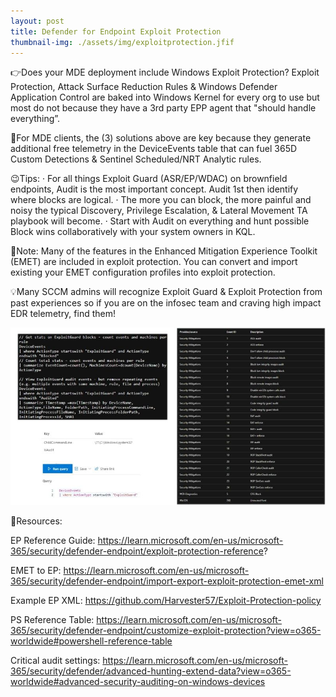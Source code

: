 ```yaml
---
layout: post
title: Defender for Endpoint Exploit Protection
thumbnail-img: ./assets/img/exploitprotection.jfif
---
```

👉Does your MDE deployment include Windows Exploit Protection? Exploit Protection, Attack Surface Reduction Rules & Windows Defender Application Control are baked into Windows Kernel for every org to use but most do not because they have a 3rd party EPP agent that "should handle everything”.

🔻For MDE clients, the (3) solutions above are key because they generate additional free telemetry in the DeviceEvents table that can fuel 365D Custom Detections & Sentinel Scheduled/NRT Analytic rules.

😉Tips:
·       For all things Exploit Guard (ASR/EP/WDAC) on brownfield endpoints, Audit is the most important concept. Audit 1st then identify where blocks are logical.
·       The more you can block, the more painful and noisy the typical Discovery, Privilege Escalation, & Lateral Movement TA playbook will become.
·       Start with Audit on everything and hunt possible Block wins collaboratively with your system owners in KQL.

📝Note:
Many of the features in the Enhanced Mitigation Experience Toolkit (EMET) are included in exploit protection. You can convert and import existing your EMET configuration profiles into exploit protection.

💡Many SCCM admins will recognize Exploit Guard & Exploit Protection from past experiences so if you are on the infosec team and craving high impact EDR telemetry, find them!

![Image](/assets/img/exploitprotection.jfif)

🎒Resources:

EP Reference Guide: https://learn.microsoft.com/en-us/microsoft-365/security/defender-endpoint/exploit-protection-reference?

EMET to EP: https://learn.microsoft.com/en-us/microsoft-365/security/defender-endpoint/import-export-exploit-protection-emet-xml

Example EP XML: https://github.com/Harvester57/Exploit-Protection-policy

PS Reference Table: https://learn.microsoft.com/en-us/microsoft-365/security/defender-endpoint/customize-exploit-protection?view=o365-worldwide#powershell-reference-table

Critical audit settings: https://learn.microsoft.com/en-us/microsoft-365/security/defender/advanced-hunting-extend-data?view=o365-worldwide#advanced-security-auditing-on-windows-devices
